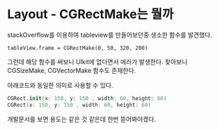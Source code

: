 # Layout - CGRectMake는 뭘까

stackOverflow를 이용하여 tableview를 만들어보던중 생소한 함수를 발견했다.
```
tableView.frame = CGRectMake(0, 50, 320, 200)
```
그런데 해당 함수를 써보니 UIkit에 없다면서 에러가 발생한다.
찾아보니 CGSizeMake, CGVectorMake 함수도 존재한다. 

아래코드와 동일한 의미로 사용할 수 있다.
```swift
CGRect.init(x: 150, y: 150 , width: 60, height: 60)
CGRect(x: 150, y: 150 , width: 60, height: 60)

```

개발문서를 보면 용도는 같은 것 같은데 한번 뜯어봐야겠다.


















